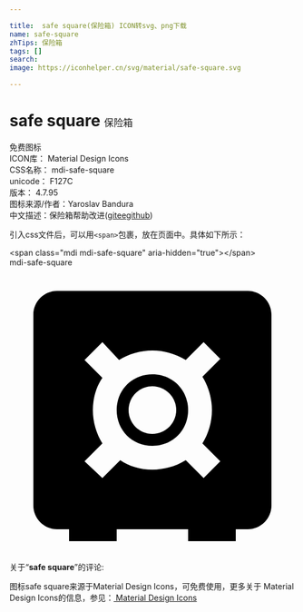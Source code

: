 ```yaml
---

title:  safe square(保险箱) ICON转svg、png下载
name: safe-square
zhTips: 保险箱
tags: []
search: 
image: https://iconhelper.cn/svg/material/safe-square.svg

---
```


# safe square  <small style="font-size: 60%;font-weight: 100">保险箱</small>


<div class="detail-page">
<p>
<span><span class="badge-success badge">免费图标</span> </span>
<br/>
<span>
ICON库：
<span class="badge-secondary badge">Material Design Icons</span> 
</span>
<br/>
<span>
CSS名称：
<span class="badge-secondary badge">mdi-safe-square</span> 
</span>
<br/>
<span>
unicode：
<span class="badge-secondary badge">F127C</span> 
<copy-btn content='F127C' btn-title=""></copy-btn>
<copy-btn :content='String.fromCodePoint(parseInt("F127C", 16))' btn-title="复制U"></copy-btn>
</span>
<br/>
<span>
版本：
<span class="badge-secondary badge">4.7.95</span> 
</span>
<br/>
<span>图标来源/作者：<span class="badge-light badge">Yaroslav Bandura</span></span> 
<br/>
<span class="zh-detail">中文描述：<span class="badge-primary badge">保险箱</span><span class="help-link"><span>帮助改进</span>(<a href="https://gitee.com/liuwave/icon-helper/edit/master/json/material/safe-square.json" target="_blank" rel="noopener noreferrer">gitee</a><a href="https://github.com/liuwave/icon-helper/edit/master/json/material/safe-square.json" target="_blank" rel="noopener noreferrer">github</a></span>)</span><br/>
</p>
</div>
<div class="alert alert-dark">
  <i class="mdi mdi-safe-square mdi-48px"></i>
  <i class="mdi mdi-safe-square mdi-36px"></i>
  <i class="mdi mdi-safe-square mdi-24px"></i>
  <i class="mdi mdi-safe-square mdi-18px"></i>
</div>
<div>
  <p>引入css文件后，可以用<code>&lt;span&gt;</code>包裹，放在页面中。具体如下所示：    
  </p>
  <div class="alert alert-primary" style="font-size: 14px">
    &lt;span class="mdi mdi-safe-square" aria-hidden="true"&gt;&lt;/span&gt;
    <copy-btn content='<span class="mdi mdi-safe-square" aria-hidden="true"></span>'></copy-btn>
  </div>
  <div class="alert alert-secondary">
    <i class="mdi mdi-safe-square"
    style="font-size: 24px"
    aria-hidden="true"></i> mdi-safe-square
    <copy-btn content="mdi-safe-square" btn-title="复制图标名称"></copy-btn>
  </div>
</div>
<div id="svg" class="svg-wrap">
<svg xmlns="http://www.w3.org/2000/svg" viewBox="0 0 24 24"><path d="M20 2C21.1 2 22 2.9 22 4V20C22 21.1 21.1 22 20 22H19V23H15V22H9V23H5V22H4C2.9 22 2 21.1 2 20V4C2 2.9 2.9 2 4 2H20M17 12C17 11 16.7 10 16.2 9.2L17.7 7.7L16.3 6.3L14.8 7.8C14 7.3 13 7 12 7C11 7 10 7.3 9.2 7.8L7.8 6.3L6.3 7.8L7.8 9.3C7.3 10 7 11 7 12C7 13 7.3 14 7.8 14.8L6.3 16.3L7.8 17.7L9.3 16.2C10 16.7 11 17 12 17C13 17 14 16.7 14.8 16.2L16.3 17.7L17.7 16.3L16.2 14.8C16.7 14 17 13 17 12M12 9C13.7 9 15 10.3 15 12C15 13.7 13.7 15 12 15C10.3 15 9 13.7 9 12C9 10.3 10.3 9 12 9M12 14C13.1 14 14 13.1 14 12C14 10.9 13.1 10 12 10C10.9 10 10 10.9 10 12C10 13.1 10.9 14 12 14Z" /></svg>
</div>
<detail full-name='mdi-safe-square'></detail>
<div class="icon-detail__container">
<p>关于“<b>safe square</b>”的评论:</p>
</div>
<Vssue title="关于“safe square”的评论" />    
<div><p>图标safe square来源于Material Design Icons，可免费使用，更多关于 Material Design Icons的信息，参见：<a target="_blank" href="https://iconhelper.cn/material.html"> Material Design Icons</a>
</p></div>
